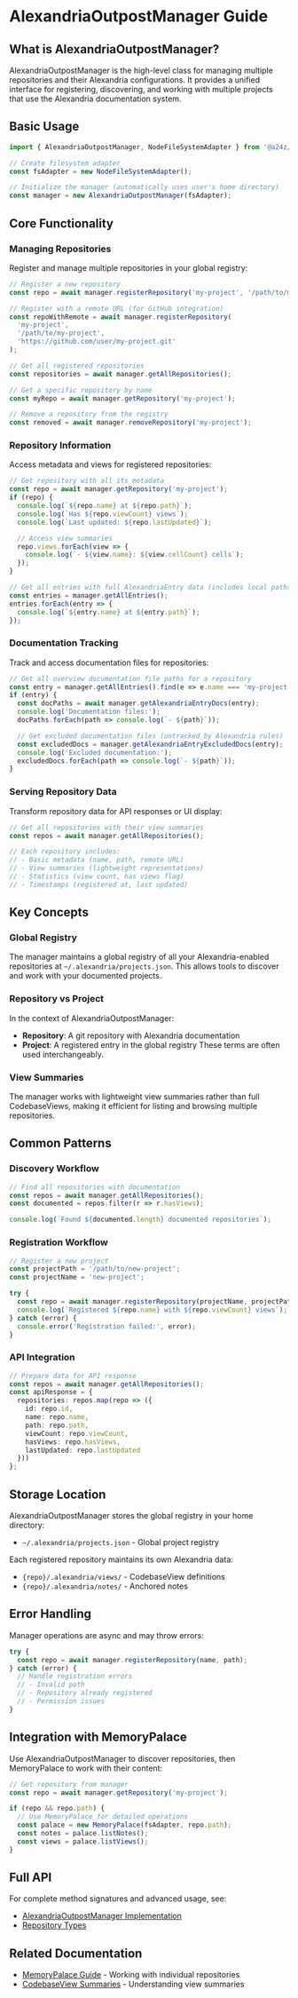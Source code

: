 # AlexandriaOutpostManager Guide

## What is AlexandriaOutpostManager?

AlexandriaOutpostManager is the high-level class for managing multiple repositories and their Alexandria configurations. It provides a unified interface for registering, discovering, and working with multiple projects that use the Alexandria documentation system.

## Basic Usage

```typescript
import { AlexandriaOutpostManager, NodeFileSystemAdapter } from '@a24z/core-library';

// Create filesystem adapter
const fsAdapter = new NodeFileSystemAdapter();

// Initialize the manager (automatically uses user's home directory)
const manager = new AlexandriaOutpostManager(fsAdapter);
```

## Core Functionality

### Managing Repositories

Register and manage multiple repositories in your global registry:

```typescript
// Register a new repository
const repo = await manager.registerRepository('my-project', '/path/to/my-project');

// Register with a remote URL (for GitHub integration)
const repoWithRemote = await manager.registerRepository(
  'my-project',
  '/path/to/my-project',
  'https://github.com/user/my-project.git'
);

// Get all registered repositories
const repositories = await manager.getAllRepositories();

// Get a specific repository by name
const myRepo = await manager.getRepository('my-project');

// Remove a repository from the registry
const removed = await manager.removeRepository('my-project');
```

### Repository Information

Access metadata and views for registered repositories:

```typescript
// Get repository with all its metadata
const repo = await manager.getRepository('my-project');
if (repo) {
  console.log(`${repo.name} at ${repo.path}`);
  console.log(`Has ${repo.viewCount} views`);
  console.log(`Last updated: ${repo.lastUpdated}`);

  // Access view summaries
  repo.views.forEach(view => {
    console.log(`- ${view.name}: ${view.cellCount} cells`);
  });
}

// Get all entries with full AlexandriaEntry data (includes local paths)
const entries = manager.getAllEntries();
entries.forEach(entry => {
  console.log(`${entry.name} at ${entry.path}`);
});
```

### Documentation Tracking

Track and access documentation files for repositories:

```typescript
// Get all overview documentation file paths for a repository
const entry = manager.getAllEntries().find(e => e.name === 'my-project');
if (entry) {
  const docPaths = await manager.getAlexandriaEntryDocs(entry);
  console.log('Documentation files:');
  docPaths.forEach(path => console.log(`- ${path}`));

  // Get excluded documentation files (untracked by Alexandria rules)
  const excludedDocs = manager.getAlexandriaEntryExcludedDocs(entry);
  console.log('Excluded documentation:');
  excludedDocs.forEach(path => console.log(`- ${path}`));
}
```

### Serving Repository Data

Transform repository data for API responses or UI display:

```typescript
// Get all repositories with their view summaries
const repos = await manager.getAllRepositories();

// Each repository includes:
// - Basic metadata (name, path, remote URL)
// - View summaries (lightweight representations)
// - Statistics (view count, has views flag)
// - Timestamps (registered at, last updated)
```

## Key Concepts

### Global Registry
The manager maintains a global registry of all your Alexandria-enabled repositories at `~/.alexandria/projects.json`. This allows tools to discover and work with your documented projects.

### Repository vs Project
In the context of AlexandriaOutpostManager:
- **Repository**: A git repository with Alexandria documentation
- **Project**: A registered entry in the global registry
These terms are often used interchangeably.

### View Summaries
The manager works with lightweight view summaries rather than full CodebaseViews, making it efficient for listing and browsing multiple repositories.

## Common Patterns

### Discovery Workflow
```typescript
// Find all repositories with documentation
const repos = await manager.getAllRepositories();
const documented = repos.filter(r => r.hasViews);

console.log(`Found ${documented.length} documented repositories`);
```

### Registration Workflow
```typescript
// Register a new project
const projectPath = '/path/to/new-project';
const projectName = 'new-project';

try {
  const repo = await manager.registerRepository(projectName, projectPath);
  console.log(`Registered ${repo.name} with ${repo.viewCount} views`);
} catch (error) {
  console.error('Registration failed:', error);
}
```

### API Integration
```typescript
// Prepare data for API response
const repos = await manager.getAllRepositories();
const apiResponse = {
  repositories: repos.map(repo => ({
    id: repo.id,
    name: repo.name,
    path: repo.path,
    viewCount: repo.viewCount,
    hasViews: repo.hasViews,
    lastUpdated: repo.lastUpdated
  }))
};
```

## Storage Location

AlexandriaOutpostManager stores the global registry in your home directory:
- `~/.alexandria/projects.json` - Global project registry

Each registered repository maintains its own Alexandria data:
- `{repo}/.alexandria/views/` - CodebaseView definitions
- `{repo}/.alexandria/notes/` - Anchored notes

## Error Handling

Manager operations are async and may throw errors:

```typescript
try {
  const repo = await manager.registerRepository(name, path);
} catch (error) {
  // Handle registration errors
  // - Invalid path
  // - Repository already registered
  // - Permission issues
}
```

## Integration with MemoryPalace

Use AlexandriaOutpostManager to discover repositories, then MemoryPalace to work with their content:

```typescript
// Get repository from manager
const repo = await manager.getRepository('my-project');

if (repo && repo.path) {
  // Use MemoryPalace for detailed operations
  const palace = new MemoryPalace(fsAdapter, repo.path);
  const notes = palace.listNotes();
  const views = palace.listViews();
}
```

## Full API

For complete method signatures and advanced usage, see:
- [AlexandriaOutpostManager Implementation](src/projects-core/AlexandriaOutpostManager.ts)
- [Repository Types](src/pure-core/types/repository.ts)

## Related Documentation

- [MemoryPalace Guide](memory-palace-guide.md) - Working with individual repositories
- [CodebaseView Summaries](codebase-view-summaries.md) - Understanding view summaries